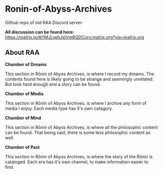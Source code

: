 # Ronin-of-Abyss-Archives
Github repo of old RAA Discord server

**All discussion can be found here:**
https://matrix.to/#/!MJLyehJsIVmRQDCorx:matrix.org?via=matrix.org

## About RAA

**Chamber of Dreams**

This section in Rōnin of Abyss Archives, is where I record my dreams. The contents found here is likely going to be strange and seemingly unrelated. But look hard enough and a story can be found.

**Chamber of Media**

This section in Rōnin of Abyss Archives, is where I archive any form of media I enjoy. Each media type has it's own catagory.

**Chamber of Mind**

This section in Rōnin of Abyss Archives, is where all the philosophic content can be found. That being said, there is some less philosophic content as well.

**Chamber of Past**

This section in Rōnin of Abyss Archives, is where the story of the Rōnin is cataloged. Each era has it's own channel, to make information easier to find. 
